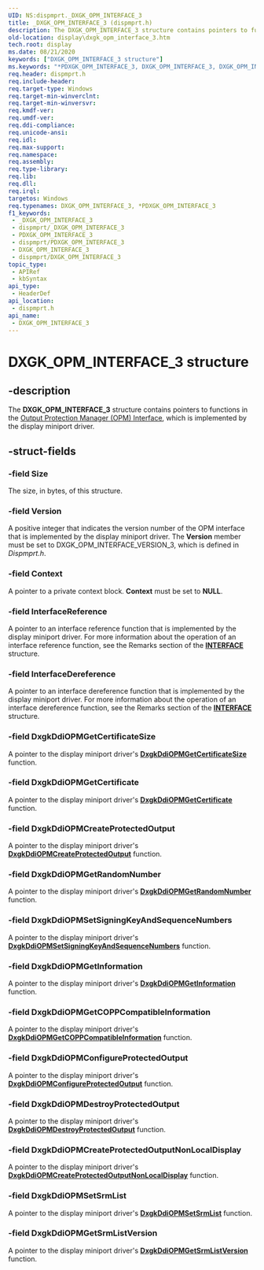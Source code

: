 ```yaml
---
UID: NS:dispmprt._DXGK_OPM_INTERFACE_3
title: _DXGK_OPM_INTERFACE_3 (dispmprt.h)
description: The DXGK_OPM_INTERFACE_3 structure contains pointers to functions in the Output Protection Manager (OPM) Interface, which is implemented by the display miniport driver.
old-location: display\dxgk_opm_interface_3.htm
tech.root: display
ms.date: 08/21/2020
keywords: ["DXGK_OPM_INTERFACE_3 structure"]
ms.keywords: "*PDXGK_OPM_INTERFACE_3, DXGK_OPM_INTERFACE_3, DXGK_OPM_INTERFACE_3 structure [Display Devices], PDXGK_OPM_INTERFACE_3, PDXGK_OPM_INTERFACE_3 structure pointer [Display Devices], _DXGK_OPM_INTERFACE_3, display.dxgk_opm_interface_3, dispmprt/DXGK_OPM_INTERFACE_3, dispmprt/PDXGK_OPM_INTERFACE_3"
req.header: dispmprt.h
req.include-header: 
req.target-type: Windows
req.target-min-winverclnt: 
req.target-min-winversvr: 
req.kmdf-ver: 
req.umdf-ver: 
req.ddi-compliance: 
req.unicode-ansi: 
req.idl: 
req.max-support: 
req.namespace: 
req.assembly: 
req.type-library: 
req.lib: 
req.dll: 
req.irql: 
targetos: Windows
req.typenames: DXGK_OPM_INTERFACE_3, *PDXGK_OPM_INTERFACE_3
f1_keywords:
 - _DXGK_OPM_INTERFACE_3
 - dispmprt/_DXGK_OPM_INTERFACE_3
 - PDXGK_OPM_INTERFACE_3
 - dispmprt/PDXGK_OPM_INTERFACE_3
 - DXGK_OPM_INTERFACE_3
 - dispmprt/DXGK_OPM_INTERFACE_3
topic_type:
 - APIRef
 - kbSyntax
api_type:
 - HeaderDef
api_location:
 - dispmprt.h
api_name:
 - DXGK_OPM_INTERFACE_3
---
```


# DXGK_OPM_INTERFACE_3 structure


## -description

The **DXGK_OPM_INTERFACE_3** structure contains pointers to functions in the [Output Protection Manager (OPM) Interface](/windows-hardware/drivers/display/supporting-output-protection-manager), which is implemented by the display miniport driver.

## -struct-fields

### -field Size

The size, in bytes, of this structure.

### -field Version

A positive integer that indicates the version number of the OPM interface that is implemented by the display miniport driver. The **Version** member must be set to DXGK_OPM_INTERFACE_VERSION_3, which is defined in *Dispmprt.h*.

### -field Context

A pointer to a private context block. **Context** must be set to **NULL**.

### -field InterfaceReference

A pointer to an interface reference function that is implemented by the display miniport driver. For more information about the operation of an interface reference function, see the Remarks section of the [**INTERFACE**](../wdm/ns-wdm-_interface.md) structure.

### -field InterfaceDereference

A pointer to an interface dereference function that is implemented by the display miniport driver. For more information about the operation of an interface dereference function, see the Remarks section of the [**INTERFACE**](../wdm/ns-wdm-_interface.md) structure.

### -field DxgkDdiOPMGetCertificateSize

A pointer to the display miniport driver's [**DxgkDdiOPMGetCertificateSize**](nc-dispmprt-dxgkddi_opm_get_certificate_size.md) function.

### -field DxgkDdiOPMGetCertificate

A pointer to the display miniport driver's [**DxgkDdiOPMGetCertificate**](nc-dispmprt-dxgkddi_opm_get_certificate.md) function.

### -field DxgkDdiOPMCreateProtectedOutput

A pointer to the display miniport driver's [**DxgkDdiOPMCreateProtectedOutput**](nc-dispmprt-dxgkddi_opm_create_protected_output.md) function.

### -field DxgkDdiOPMGetRandomNumber

A pointer to the display miniport driver's [**DxgkDdiOPMGetRandomNumber**](nc-dispmprt-dxgkddi_opm_get_random_number.md) function.

### -field DxgkDdiOPMSetSigningKeyAndSequenceNumbers

A pointer to the display miniport driver's [**DxgkDdiOPMSetSigningKeyAndSequenceNumbers**](nc-dispmprt-dxgkddi_opm_set_signing_key_and_sequence_numbers.md) function.

### -field DxgkDdiOPMGetInformation

A pointer to the display miniport driver's [**DxgkDdiOPMGetInformation**](nc-dispmprt-dxgkddi_opm_get_information.md) function.

### -field DxgkDdiOPMGetCOPPCompatibleInformation

A pointer to the display miniport driver's [**DxgkDdiOPMGetCOPPCompatibleInformation**](nc-dispmprt-dxgkddi_opm_get_copp_compatible_information.md) function.

### -field DxgkDdiOPMConfigureProtectedOutput

A pointer to the display miniport driver's [**DxgkDdiOPMConfigureProtectedOutput**](nc-dispmprt-dxgkddi_opm_configure_protected_output.md) function.

### -field DxgkDdiOPMDestroyProtectedOutput

A pointer to the display miniport driver's [**DxgkDdiOPMDestroyProtectedOutput**](nc-dispmprt-dxgkddi_opm_destroy_protected_output.md) function.

### -field DxgkDdiOPMCreateProtectedOutputNonLocalDisplay

A pointer to the display miniport driver's [**DxgkDdiOPMCreateProtectedOutputNonLocalDisplay**](nc-dispmprt-dxgkddi_opm_create_protected_output_nonlocal_display.md) function.

### -field DxgkDdiOPMSetSrmList

A pointer to the display miniport driver's [**DxgkDdiOPMSetSrmList**](nc-dispmprt-dxgkddi_opm_set_srm_list.md) function.

### -field DxgkDdiOPMGetSrmListVersion

A pointer to the display miniport driver's [**DxgkDdiOPMGetSrmListVersion**](nc-dispmprt-dxgkddi_opm_get_srm_list_version.md) function.
